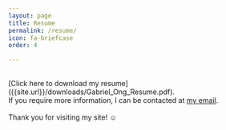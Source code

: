 ```yaml
---
layout: page
title: Resume
permalink: /resume/
icon: fa-briefcase
order: 4

---
```

<br>
[Click here to download my resume]({{site.url}}/downloads/Gabriel_Ong_Resume.pdf).<br>
If you require more information, I can be contacted at <a href="{{ site.email }}">my email</a>.<br>
<br>
Thank you for visiting my site! ☺
